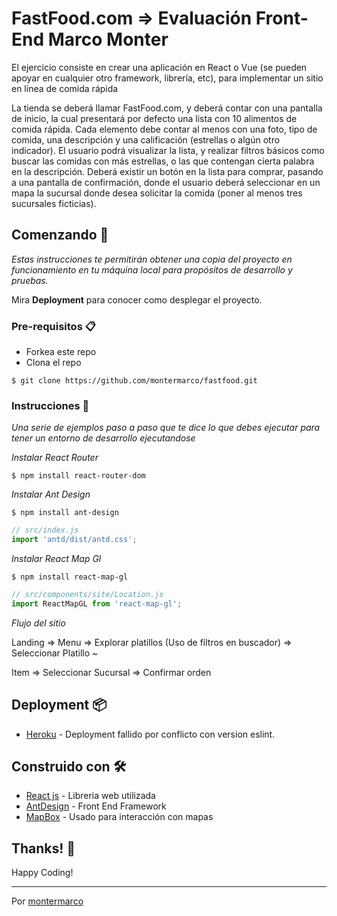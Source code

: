 # FastFood.com => Evaluación Front- End Marco Monter

El ejercicio consiste en crear una aplicación en React o Vue (se pueden apoyar en cualquier otro framework, librería, etc), para implementar un sitio en línea de comida rápida

La tienda se deberá llamar FastFood.com, y deberá contar con una pantalla de inicio, la cual presentará por defecto una lista con 10 alimentos de comida rápida. Cada elemento debe contar al menos con una foto, tipo de comida, una descripción y una calificación (estrellas o algún otro indicador).
El usuario podrá visualizar la lista, y realizar filtros básicos como buscar las comidas con más estrellas, o las que contengan cierta palabra en la descripción.
Deberá existir un botón en la lista para comprar, pasando a una pantalla de confirmación, donde el usuario deberá seleccionar en un mapa la sucursal donde desea solicitar la comida (poner al menos tres sucursales ficticias).

## Comenzando 🚀

_Estas instrucciones te permitirán obtener una copia del proyecto en funcionamiento en tu máquina local para propósitos de desarrollo y pruebas._

Mira **Deployment** para conocer como desplegar el proyecto.


### Pre-requisitos 📋

* Forkea este repo
* Clona el repo

```
$ git clone https://github.com/montermarco/fastfood.git
```


### Instrucciones 🔧

_Una serie de ejemplos paso a paso que te dice lo que debes ejecutar para tener un entorno de desarrollo ejecutandose_

_Instalar React Router_

```
$ npm install react-router-dom
```

_Instalar Ant Design_

```
$ npm install ant-design

```
```javascript
// src/index.js
import 'antd/dist/antd.css';
```


_Instalar React Map Gl_

```
$ npm install react-map-gl

```
```javascript
// src/components/site/Location.js
import ReactMapGL from 'react-map-gl';
```

_Flujo del sitio_

Landing => Menu => Explorar platillos (Uso de filtros en buscador) => Seleccionar Platillo ~

Item => Seleccionar Sucursal => Confirmar orden 

## Deployment 📦

* [Heroku](https://www.heroku.com/) - Deployment fallido por conflicto con version eslint.

## Construido con 🛠️

* [React js](https://reactjs.org/) - Libreria web utilizada
* [AntDesign](https://ant.design/) - Front End Framework
* [MapBox](https://www.mapbox.com/) - Usado para interacción con mapas


## Thanks! 🎁

Happy Coding!




---
Por [montermarco](https://github.com/montermarco) 